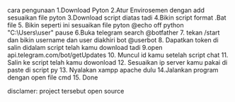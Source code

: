 cara pengunaan
1.Download Pyton
2.Atur Envirosemen dengan add sesuaikan file pyton
3.Download script diatas tadi 
4.Bikin script format .Bat file 
5. Bikin seperti ini sesuaikan file pyton @echo off
   python "C:\Users\user\"
   pause
6.Buka telegram search @botfather
7. tekan /start dan bikin username dan user diakhiri bot @userbot
8. Dapatkan token di salin didalam script telah kamu download tadi
9.open api.telegram.com/bot<scripttoken>/getUpdates 
10. Muncul id kamu setelah script chat
11. Salin ke script telah kamu dowonload
12. Sesuaikan ip server kamu pakai di paste di script py
13. Nyalakan xampp apache dulu
14.Jalankan program dengan open file cmd 
15. Done

disclamer: project tersebut open source
